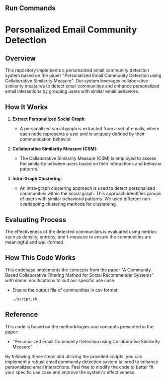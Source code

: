 ## Run Commands

# Personalized Email Community Detection

## Overview

This repository implements a personalized email community detection system based on the paper "Personalized Email Community Detection using Collaborative Similarity Measure". Our system leverages collaborative similarity measures to detect email communities and enhance personalized email interactions by grouping users with similar email behaviors.

## How It Works

1. **Extract Personalized Social Graph**:
   - A personalized social graph is extracted from a set of emails, where each node represents a user and is uniquely defined by their communication behavior.

2. **Collaborative Similarity Measure (CSM)**:
   - The Collaborative Similarity Measure (CSM) is employed to assess the similarity between users based on their interactions and behavior patterns. 

3. **Intra-Graph Clustering**:
   - An intra-graph clustering approach is used to detect personalized communities within the social graph. This approach identifies groups of users with similar behavioral patterns. We used different non-overlapping clustering methods for clustereing. 

## Evaluating Process

The effectiveness of the detected communities is evaluated using metrics such as density, entropy, and f-measure to ensure the communities are meaningful and well-formed.

## How This Code Works

This codebase implements the concepts from the paper "A Community-Based Collaborative Filtering Method for Social Recommender Systems" with some modifications to suit our specific use case.
   - Ensure the output file of communities in csv format:
     ```bash
     ./script.sh
     ```
     
## Reference

This code is based on the methodologies and concepts presented in the paper:
- "Personalized Email Community Detection using Collaborative Similarity Measure"

By following these steps and utilizing the provided scripts, you can implement a robust email community detection system tailored to enhance personalized email interactions. Feel free to modify the code to better fit your specific use case and improve the system's effectiveness.


